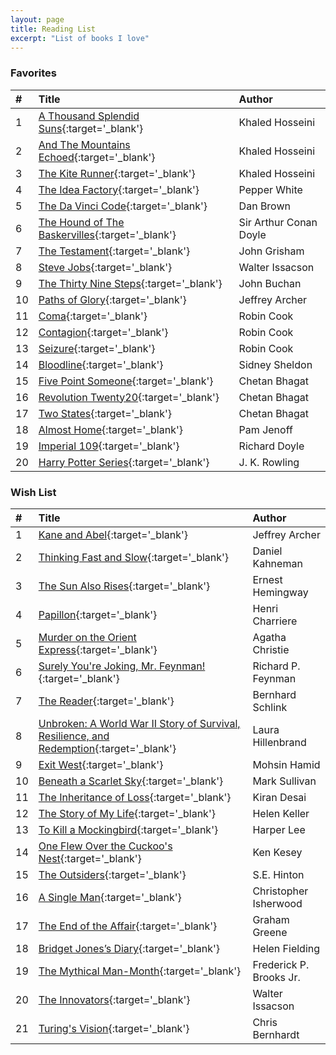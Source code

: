 ```yaml
---
layout: page
title: Reading List
excerpt: "List of books I love"
---
```


### Favorites

|#|Title|Author|
|:---|:---|:---|
|1|[A Thousand Splendid Suns](http://a.co/2l7ETiG){:target='_blank'}|Khaled Hosseini|
|2|[And The Mountains Echoed](http://a.co/8bWBtDq){:target='_blank'}|Khaled Hosseini|
|3|[The Kite Runner](http://a.co/3WRFolt){:target='_blank'}|Khaled Hosseini|
|4|[The Idea Factory](http://a.co/ioE8CsV){:target='_blank'}|Pepper White|
|5|[The Da Vinci Code](http://a.co/gYa6CMs){:target='_blank'}|Dan Brown|
|6|[The Hound of The Baskervilles](http://a.co/bzPZB2i){:target='_blank'}|Sir Arthur Conan Doyle|
|7|[The Testament](http://a.co/1sOjiAj){:target='_blank'}|John Grisham|
|8|[Steve Jobs](http://a.co/79fkAIg){:target='_blank'}|Walter Issacson|
|9|[The Thirty Nine Steps](http://a.co/5DijlbF){:target='_blank'}|John Buchan|
|10|[Paths of Glory](http://a.co/2CGLaiQ){:target='_blank'}|Jeffrey Archer|
|11|[Coma](http://a.co/gMQsUgv){:target='_blank'}|Robin Cook|
|12|[Contagion](http://a.co/aYlJZY2){:target='_blank'}|Robin Cook|
|13|[Seizure](http://a.co/aQFxBzh){:target='_blank'}|Robin Cook|
|14|[Bloodline](http://a.co/66tFw3w){:target='_blank'}|Sidney Sheldon|
|15|[Five Point Someone](http://a.co/2w8bGEC){:target='_blank'}|Chetan Bhagat|
|16|[Revolution Twenty20](http://a.co/3kVG1z3){:target='_blank'}|Chetan Bhagat|
|17|[Two States](http://a.co/cxDadtg){:target='_blank'}|Chetan Bhagat|
|18|[Almost Home](http://a.co/iynQb16){:target='_blank'}|Pam Jenoff|
|19|[Imperial 109](http://a.co/cvRoERT){:target='_blank'}|Richard Doyle|
|20|[Harry Potter Series](http://a.co/3ydv73a){:target='_blank'}|J. K. Rowling|


### Wish List

|#|Title|Author|
|:---|:---|:---|
|1|[Kane and Abel](http://a.co/2DLvQku){:target='_blank'}|Jeffrey Archer|
|2|[Thinking Fast and Slow](http://a.co/d7TfKY4){:target='_blank'}|Daniel Kahneman|
|3|[The Sun Also Rises](http://a.co/aqU6Ess){:target='_blank'}|Ernest Hemingway|
|4|[Papillon](http://a.co/7l48fHJ){:target='_blank'}|Henri Charriere|
|5|[Murder on the Orient Express](http://a.co/ebDlrHR){:target='_blank'}|Agatha Christie|
|6|[Surely You're Joking, Mr. Feynman!](http://a.co/2QYXgUG){:target='_blank'}|Richard P. Feynman|
|7|[The Reader](http://a.co/8l8ZRwp){:target='_blank'}|Bernhard Schlink|
|8|[Unbroken: A World War II Story of Survival, Resilience, and Redemption](http://a.co/d4Nsuel){:target='_blank'}|Laura Hillenbrand|
|9|[Exit West](http://a.co/8d0u9x7){:target='_blank'}|Mohsin Hamid|
|10|[Beneath a Scarlet Sky](){:target='_blank'}|Mark Sullivan|
|11|[The Inheritance of Loss](http://a.co/667tXNU){:target='_blank'}|Kiran Desai|
|12|[The Story of My Life](http://a.co/3bk3Nrg){:target='_blank'}|Helen Keller|
|13|[To Kill a Mockingbird](http://a.co/4PaTLuO){:target='_blank'}|Harper Lee|
|14|[One Flew Over the Cuckoo's Nest](http://a.co/aRfuaFX){:target='_blank'}|Ken Kesey|
|15|[The Outsiders](http://a.co/1LxQgy1){:target='_blank'}|S.E. Hinton|
|16|[A Single Man](http://a.co/bCQefW2){:target='_blank'}|Christopher Isherwood|
|17|[The End of the Affair](http://a.co/bfdqwzd){:target='_blank'}|Graham Greene|
|18|[Bridget Jones’s Diary](http://a.co/3nc55Bb){:target='_blank'}|Helen Fielding|
|19|[The Mythical Man-Month](http://a.co/73EhQnI){:target='_blank'}|Frederick P. Brooks Jr.|
|20|[The Innovators](http://a.co/ffC2OPo){:target='_blank'}|Walter Issacson|
|21|[Turing's Vision](http://a.co/fQi9EP6){:target='_blank'}|Chris Bernhardt|
